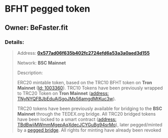 # BFHT pegged token

## Owner: **BeFaster.fit**

### Details:
> Address: [**0x577ad06f635b402fc2724efd6a53a3a0aed3d155**](https://bscscan.com/address/0x577ad06f635b402fc2724efd6a53a3a0aed3d155)
>
> Network: **BSC Mainnet**
>
> Description:
>
> ERC20 mintable token, based on
> the TRC10 BFHT token on **Tron Mainnet** ([Id: 1003360](https://tronscan.org/#/token/1003360)).
> TRC10 Tokens have been previously wrapped to
> TRC20 Token on **Tron Mainnet** ([address: TNyNYQFBJbEduAjSgoJMs56amgdMtKuc3w](https://tronscan.org/#/token20/TNyNYQFBJbEduAjSgoJMs56amgdMtKuc3w)).
>>
> TRC20 tokens have been previously available for
> bridging to the **BSC Mainnet** through the TEDEX.org
> bridge. All TRC20 bridged tokens have been locked to a
> smart contract ([address: TBdBwijMWmmMgepAqXdecJCYGuBg94srMo](https://tronscan.org/#/contract/TBdBwijMWmmMgepAqXdecJCYGuBg94srMo)),
> later pegged/minted by a [pegged bridge](https://bscscan.com/address/0xb60398bd5e75b2d919bc2e6578f9efcf710a58ca).
> All rights for minting have already been revoked
